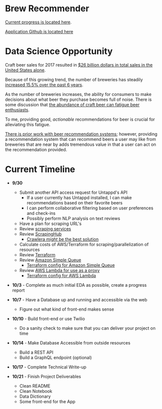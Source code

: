 # Brew Recommender

[Current progress is located here](https://warm-plateau-97950.herokuapp.com/).

[Application Github is located here](https://github.com/rajangdavis/ba_scrape)

# Data Science Opportunity

Craft beer sales for 2017 resulted in [$26 billion dollars in total sales in the United States alone](https://www.statista.com/topics/1806/craft-beer-in-the-us/).

Because of this growing trend, the number of breweries has steadily [increased 15.5% over the past 6 years](https://www.brewersassociation.org/statistics/number-of-breweries/).

As the number of breweries increases, the ability for consumers to make decisions about what beer they purchase becomes full of noise. There is some discussion that [the abundance of craft beer can fatigue beer enthusiasts](https://vinepair.com/articles/craft-beers-post-snob-era-is-here/).

To me, providing good, *actionable* recommendations for beer is crucial for alleviating this fatigue. 

[There is prior work with beer recommendation systems](http://www.recommend.beer/analysis/); however, providing a recommendation system that can recommend beers a user may like from breweries that are near by adds tremendous value in that a user can act on the recommendation provided.

# Current Timeline

- **9/30** 
	- Submit another API access request for Untappd's API
		- If a user currently has Untappd installed, I can make recommendations based on their favorite beers
		- I can perform collaborative filtering based on user preferences and check-ins
		- Possibly perform NLP analysis on text reviews
	- Have a plan for scraping URL's
	- Review [scraping services](https://www.scrapehero.com/web-scraping-cloud-providers/)
	- Review [ScrapingHub](https://scrapinghub.com/scrapy-cloud)
		- [Crawlera *might* be the best solution](https://scrapinghub.com/crawlera)
    - Calculate costs of AWS/Terraform for scraping/parallelization of resources
    - Review [Terraform](https://www.hashicorp.com/products/terraform)
    - Review [Amazon Simple Queue](https://aws.amazon.com/sqs/)
    	- [Terraform config for Amazon Simple Queue](https://www.terraform.io/docs/providers/aws/r/sqs_queue.html)
    - Review [AWS Lambda for use as a proxy](https://github.com/dan-v/awslambdaproxy)
    	- [Terraform config for AWS Lambda](https://www.terraform.io/docs/providers/aws/r/lambda_function.html)
- **10/3** - Complete as much initial EDA as possible, create a progress report
- **10/7** - Have a Database up and running and accessible via the web
    - Figure out what kind of front-end makes sense

- **10/10** - Build front-end or use Twilio
	- Do a sanity check to make sure that you can deliver your project on time

- **10/14** - Make Database Accessible from outside resources
    - Build a REST API
    - Build a GraphQL endpoint (optional)
- **10/17** - Complete Technical Write-up
- **10/21** - Finish Project Deliverables
	- Clean README
	- Clean Notebook
	- Data Dictionary
	- Some front-end for the App